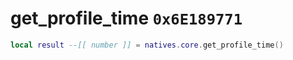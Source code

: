 # get_profile_time `0x6E189771`

```lua
local result --[[ number ]] = natives.core.get_profile_time()
```